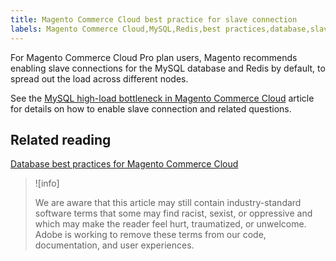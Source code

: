 ```yaml
---
title: Magento Commerce Cloud best practice for slave connection
labels: Magento Commerce Cloud,MySQL,Redis,best practices,database,slave connection
---
```


For Magento Commerce Cloud Pro plan users, Magento recommends enabling slave connections for the MySQL database and Redis by default, to spread out the load across different nodes.

See the [MySQL high-load bottleneck in Magento Commerce Cloud](https://support.magento.com/hc/en-us/articles/360037391972) article for details on how to enable slave connection and related questions.

## Related reading

 [Database best practices for Magento Commerce Cloud](https://support.magento.com/hc/en-us/articles/360041997312-Database-best-practices-for-Magento-Commerce-Cloud) 

>![info]
>
>We are aware that this article may still contain industry-standard software terms that some may find racist, sexist, or oppressive and which may make the reader feel hurt, traumatized, or unwelcome. Adobe is working to remove these terms from our code, documentation, and user experiences.